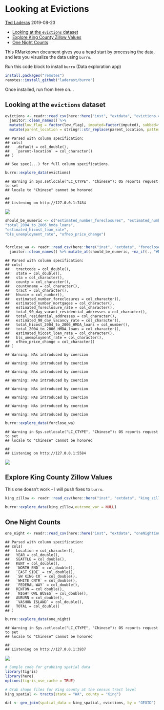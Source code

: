 Looking at Evictions
================
[Ted Laderas](https://github.com/laderast)
2019-08-23

  - [Looking at the `evictions`
    dataset](#looking-at-the-evictions-dataset)
  - [Explore King County Zillow
    Values](#explore-king-county-zillow-values)
  - [One Night Counts](#one-night-counts)

This RMarkdown document gives you a head start by processing the data,
and lets you visualize the data using `burro`.

Run this code block to install `burro` (Data exploration app)

``` r
install.packages("remotes")
remotes::install_github("laderast/burro")
```

Once installed, run from here on…

## Looking at the `evictions` dataset

``` r
evictions <- readr::read_csv(here::here("inst", "extdata", "evictions.csv")) %>% 
  janitor::clean_names() %>% 
  mutate(low_flag = factor(low_flag), imputed=factor(imputed), subbed=factor(subbed)) %>%
  mutate(parent_location = stringr::str_replace(parent_location, pattern = ", Washington", replacement = ""))
```

    ## Parsed with column specification:
    ## cols(
    ##   .default = col_double(),
    ##   `parent-location` = col_character()
    ## )

    ## See spec(...) for full column specifications.

``` r
burro::explore_data(evictions)
```

    ## Warning in Sys.setlocale("LC_CTYPE", "Chinese"): OS reports request to set
    ## locale to "Chinese" cannot be honored

    ## 
    ## Listening on http://127.0.0.1:7434

![](evictions_files/figure-gfm/unnamed-chunk-2-1.png)<!-- -->

``` r
should_be_numeric <- c("estimated_number_foreclosures", "estimated_number_mortgages", "estimated_foreclosure_rate"      , "total_90_day_vacant_residential_addresses","total_residential_addresses","estimated_90_day_vacancy_rate", "total_hicost_2004_to_2006_hmda_loans",     
"total_2004_to_2006_hmda_loans",            
"estimated_hicost_loan_rate",               
"bls_unemployment_rate", "ofheo_price_change")


forclose_wa <- readr::read_csv(here::here("inst", "extdata", "forecloseWATract.csv")) %>%
  janitor::clean_names() %>% mutate_at(should_be_numeric, ~na_if(., "#NULL!")) %>% mutate_at(should_be_numeric, ~stringr::str_replace(., "%", "")) %>% mutate_at(should_be_numeric, as.numeric) %>% select(-county, -state, -sta)
```

    ## Parsed with column specification:
    ## cols(
    ##   tractcode = col_double(),
    ##   state = col_double(),
    ##   sta = col_character(),
    ##   county = col_character(),
    ##   countyname = col_character(),
    ##   tract = col_character(),
    ##   hhuniv = col_number(),
    ##   estimated_number_foreclosures = col_character(),
    ##   estimated_number_mortgages = col_character(),
    ##   estimated_foreclosure_rate = col_character(),
    ##   total_90_day_vacant_residential_addresses = col_character(),
    ##   total_residential_addresses = col_character(),
    ##   estimated_90_day_vacancy_rate = col_character(),
    ##   total_hicost_2004_to_2006_HMDA_loans = col_number(),
    ##   total_2004_to_2006_HMDA_loans = col_character(),
    ##   estimated_hicost_loan_rate = col_character(),
    ##   bls_unemployment_rate = col_character(),
    ##   ofheo_price_change = col_character()
    ## )

    ## Warning: NAs introduced by coercion
    
    ## Warning: NAs introduced by coercion
    
    ## Warning: NAs introduced by coercion
    
    ## Warning: NAs introduced by coercion
    
    ## Warning: NAs introduced by coercion
    
    ## Warning: NAs introduced by coercion
    
    ## Warning: NAs introduced by coercion
    
    ## Warning: NAs introduced by coercion

``` r
burro::explore_data(forclose_wa)
```

    ## Warning in Sys.setlocale("LC_CTYPE", "Chinese"): OS reports request to set
    ## locale to "Chinese" cannot be honored

    ## 
    ## Listening on http://127.0.0.1:5584

![](evictions_files/figure-gfm/unnamed-chunk-3-1.png)<!-- -->

## Explore King County Zillow Values

This one doesn’t work - I will push fixes to `burro`.

``` r
king_zillow <- readr::read_csv(here::here("inst", "extdata", "king_zillow.csv"))

burro::explore_data(king_zillow,outcome_var = NULL)
```

## One Night Counts

``` r
one_night <- readr::read_csv(here::here("inst", "extdata", "oneNightCount.csv")) %>% janitor::clean_names() %>% tidyr::gather("neighborhood", "count", -year, -location)
```

    ## Parsed with column specification:
    ## cols(
    ##   Location = col_character(),
    ##   YEAR = col_double(),
    ##   SEATTLE = col_double(),
    ##   KENT = col_double(),
    ##   `NORTH END` = col_double(),
    ##   `EAST SIDE` = col_double(),
    ##   `SW KING CO` = col_double(),
    ##   `WHITE CNTR` = col_double(),
    ##   `FEDERAL WAY` = col_double(),
    ##   RENTON = col_double(),
    ##   `NIGHT OWL BUSES` = col_double(),
    ##   AUBURN = col_double(),
    ##   `VASHON ISLAND` = col_double(),
    ##   TOTAL = col_double()
    ## )

``` r
burro::explore_data(one_night)
```

    ## Warning in Sys.setlocale("LC_CTYPE", "Chinese"): OS reports request to set
    ## locale to "Chinese" cannot be honored

    ## 
    ## Listening on http://127.0.0.1:3937

![](evictions_files/figure-gfm/unnamed-chunk-5-1.png)<!-- -->

``` r
# Sample code for grabbing spatial data
library(tigris)
library(here)
options(tigris_use_cache = TRUE)

# Grab shape files for King county at the census tract level
king_spatial <- tracts(state = "WA", county = "King")

dat <- geo_join(spatial_data = king_spatial, evictions, by = "GEOID") 
```
